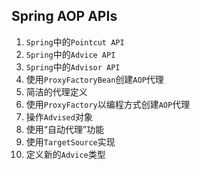 ## Spring AOP APIs

1. `Spring`中的`Pointcut API`
2. `Spring`中的`Advice API`
3. `Spring`中的`Advisor API`
4. 使用`ProxyFactoryBean`创建`AOP`代理
5. 简洁的代理定义
6. 使用`ProxyFactory`以编程方式创建`AOP`代理
7. 操作`Advised`对象
8. 使用“自动代理”功能
9. 使用`TargetSource`实现
10. 定义新的`Advice`类型